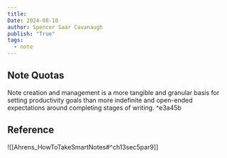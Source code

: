 ```yaml
---
title:
Date: 2024-08-10
author: Spencer Saar Cavanaugh
publish: "True"
tags:
  - note
---
```


## Note Quotas

Note creation and management is a more tangible and granular basis for setting productivity goals than more indefinite and open-ended expectations around completing stages of writing. ^e3a45b

## Reference

![[Ahrens_HowToTakeSmartNotes#^ch13sec5par9]]
